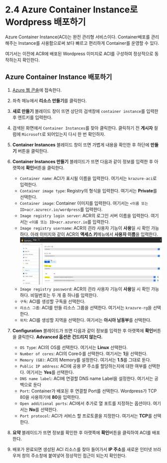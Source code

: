 # 2.4 Azure Container Instance로 Wordpress 배포하기

Azure Container Instance(ACI)는 완전 관리형 서비스이다. Container배포를 관리해주는 Instance를 사용함으로써 보다 빠르고 편리하게 Container를 운영할 수 있다.

여기서는 이전에 ACR에 배포된 Wordpress 이미지로 ACI를 구성하여 정상적으로 동작하는지 확인한다.

## Azure Container Instance 배포하기

1. [Azure 웹 콘솔](https://portal.azure.com)에 접속한다.

2. 좌측 메뉴에서 **리소스 만들기**를 클릭한다.

3. **새로 만들기** 블레이드 창이 뜨면 상단의 검색창에 `container instance`를 입력한 후 엔트키를 입력한다.

4. 검색된 화면에서 `Container Instances`를 찾아 클릭한다. 클릭하기 전 **게시자** 컬럼에 `Microsoft`로 되어있는지 다시 한 번 확인하자.

5. **Container Instances** 블레이드 창이 뜨면 가볍게 내용을 확인한 후 하단에 **만들기** 버튼을 클릭한다.

6. **Container Instances 만들기** 블레이드가 뜨면 다음과 같이 정보를 입력한 후 아랫쪽에 **확인**버튼을 클릭한다.
    - `Container name`: ACI가 표시될 이름을 입력한다. 여기서는 `krazure-aci`로 입력한다.
    - `Container image type`: Registry의 형식을 입력한다. 여기서는 **Private**를 선택한다.
    - `Container image`: Container 이미지를 입력한다. 여기서는 `<이름 또는 ID>acr.azurecr.io/wordpress`를 입력한다.
    - `Image registry login server`: ACR의 로그인 서버 이름을 입력한다. 여기서는 `<이름 또는 ID>acr.azurecr.io`를 입력한다.
    - `Image registry username`: ACR의 괸라 사용자 기능이 **사용**일 시 확인 가능하다. 아래 이미지와 같이 ACR의 **액세스 키**메뉴에서 **사용자 이름**을 입력한다.
    ![2.4.1_ACR_access_key](../images/2.4.1_ACR_access_key.PNG)
    - `Image registry password`: ACR의 괸라 사용자 기능이 **사용**일 시 확인 가능하다. 비밀번호는 두 개 중 하나를 입력한다.
    - `구독`: ACI를 생성할 구독을 선택한다.
    - `리소스 그룹`: ACI를 만들 리소스 그룹을 선택한다. 여기서는 `krazure-rg`을 선택한다.
    - `위치`: ACI를 생성할 지역을 선택한다. 여기서는 **아시아 남동부**를 선택한다.

7. **Configuration** 블레이드가 뜨면 다음과 같이 정보를 입력한 후 아랫쪽에 **확인**버튼을 클릭한다. **Advanced 옵션은 건드리지 않는다.**
    - `OS Type`: ACI의 OS를 선택한다. 여기서는 **Linux** 선택한다.
    - `Number of cores`: ACI의 Core수를 선택한다. 여기서는 **1**을 선택한다.
    - `Memory (GB)`: ACI의 Memory를 설정한다. 여기서는 **1.5**를 그대로 둔다.
    - `Public IP address`: ACI에 공용 IP 주소를 할당하는지에 대한 여부를 선택한다. 여기서는 **Yes**를 선택한다.
    - `DNS name label`: ACI에 연결할 DNS name Label을 설정한다. 여기서는 공백으로 둔다
    - `Port`: Container가 배포된 후 연결할 Port를 선택한다. Wordpress가 TCP 80을 사용하기에 **80**을 입력한다.
    - `Open additional ports`: ACI에서 추가로 열 포트를 지정하는 옵션이다. 여기서는 **No**를 선택한다.
    - `Port protocol`: ACI가 서비스 할 프로토콜을 지정한다. 여기서는 **TCP**를 선택한다.

8. **요약** 블레이드가 뜨면 정보를 확인한 후 아랫쪽에 **확인**버튼을 클릭하여 ACI를 배포한다.

9. 배포가 완료되면 생성된 ACI 리소스를 찾아 들어가서 **IP 주소**를 새로운 인터넷 브라우저 창의 주소창에 붙여넣어 정상적인 접근이 되는지 확인한다.